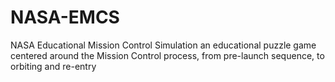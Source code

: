 # NASA-EMCS

NASA Educational Mission Control Simulation
an educational puzzle game centered around the Mission Control process, from pre-launch sequence, to orbiting and re-entry
